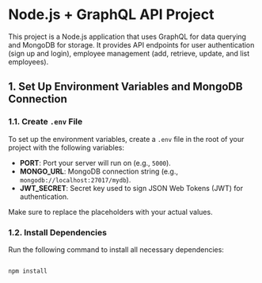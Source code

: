# Node.js + GraphQL API Project

This project is a Node.js application that uses GraphQL for data querying and MongoDB for storage. It provides API endpoints for user authentication (sign up and login), employee management (add, retrieve, update, and list employees).

## 1. Set Up Environment Variables and MongoDB Connection

### 1.1. Create `.env` File

To set up the environment variables, create a `.env` file in the root of your project with the following variables:


- **PORT**: Port your server will run on (e.g., `5000`).
- **MONGO_URL**: MongoDB connection string (e.g., `mongodb://localhost:27017/mydb`).
- **JWT_SECRET**: Secret key used to sign JSON Web Tokens (JWT) for authentication.

Make sure to replace the placeholders with your actual values.

### 1.2. Install Dependencies

Run the following command to install all necessary dependencies:

```bash

npm install
